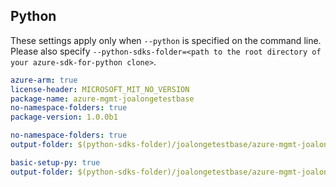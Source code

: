## Python

These settings apply only when `--python` is specified on the command line.
Please also specify `--python-sdks-folder=<path to the root directory of your azure-sdk-for-python clone>`.

``` yaml $(python)
azure-arm: true
license-header: MICROSOFT_MIT_NO_VERSION
package-name: azure-mgmt-joalongetestbase
no-namespace-folders: true
package-version: 1.0.0b1
```

``` yaml $(python-mode) == 'update'
no-namespace-folders: true
output-folder: $(python-sdks-folder)/joalongetestbase/azure-mgmt-joalongetestbase/azure/mgmt/joalongetestbase
```
``` yaml $(python-mode) == 'create'
basic-setup-py: true
output-folder: $(python-sdks-folder)/joalongetestbase/azure-mgmt-joalongetestbase
```
